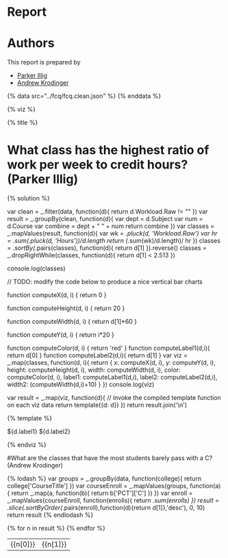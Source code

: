 
# Report

# Authors

This report is prepared by
* [Parker Illig](www.github.com/pail4944)
* [Andrew Krodinger](www.github.com/drewdinger)


<a name="top"/>
<div id="autonav"></div>



{% data src="../fcq/fcq.clean.json" %}
{% enddata %}

{% viz %}

{% title %}

# What class has the highest ratio of work per week to credit hours? (Parker Illig)

{% solution %}

var clean = _.filter(data, function(d){
	return d.Workload.Raw != ""
})
var result = _.groupBy(clean, function(d){
	var dept = d.Subject
	var num = d.Course
	var combine = dept +  " " + num	
	return combine
})
var classes = _.mapValues(result, function(d){
	var wk = _.pluck(d, 'Workload.Raw')
	var hr = _.sum(_.pluck(d, 'Hours'))/d.length
	return (_.sum(wk)/d.length)/ hr
})
classes = _.sortBy(_.pairs(classes), function(d){
	return d[1]
}).reverse()
classes = _.dropRightWhile(classes, function(d){
	return d[1] < 2.513
})

console.log(classes)

// TODO: modify the code below to produce a nice vertical bar charts

function computeX(d, i) {
    return 0
}

function computeHeight(d, i) {
    return 20
}

function computeWidth(d, i) {
    return d[1]*60
}

function computeY(d, i) {
    return i*20
}

function computeColor(d, i) {
    return 'red'
}
function computeLabel1(d,i){
	return d[0]
}
function computeLabel2(d,i){
	return d[1]
}
var viz = _.map(classes, function(d, i){
            return {
                x: computeX(d, i),
                y: computeY(d, i),
                height: computeHeight(d, i),
                width: computeWidth(d, i),
                color: computeColor(d, i),
				label1: computeLabel1(d,i),
				label2: computeLabel2(d,i),
				width2: (computeWidth(d,i)+10)
			}
         })
console.log(viz)

var result = _.map(viz, function(d){
         // invoke the compiled template function on each viz data
         return template({d: d})
     })
return result.join('\n')

{% template %}

<g transform="translate(0 ${d.y})">
    <rect         
         width="${d.width}"
         height="20"
         style="fill:${d.color};
                stroke-width:3;
                stroke:rgb(0,0,0)" />
<text transform="translate(10 15)">
        ${d.label1}
    </text>
	<text transform="translate(${d.width2} 15)">
        ${d.label2}
    </text>
</g>

{% endviz %}

#What are the classes that have the most students barely pass with a C? (Andrew Krodinger)

{% lodash %}
var groups = _.groupBy(data, function(college){
    return college['CourseTitle']
})
var courseEnroll = _.mapValues(groups, function(a){
    return _.map(a, function(b){
        return b['PCT']['C']
    })
})
var enroll = _.mapValues(courseEnroll, function(enrolls){
    return _.sum(enrolls)
})
result = _.slice(_.sortByOrder(_.pairs(enroll),function(d){return d[1]},'desc'), 0, 10)
return result
{% endlodash %}

<table>
{% for n in result %}
    <tr>
        <td>{{n[0]}}</td>
        <td>{{n[1]}}</td>
    </tr>
{% endfor %}
</table>